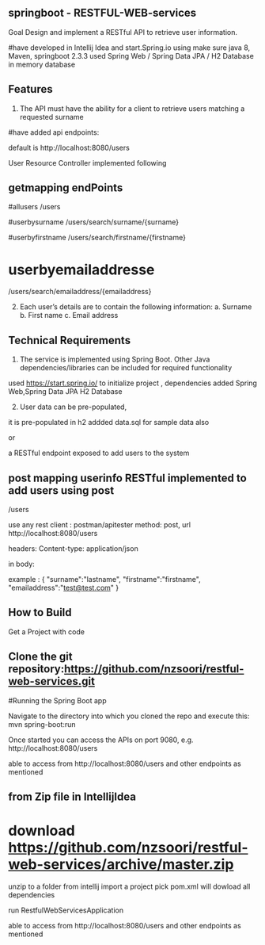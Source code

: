 ## springboot - RESTFUL-WEB-services

Goal Design and implement a RESTful API to retrieve user information. 

#have developed in Intellij Idea and   start.Spring.io using make sure java 8, Maven, springboot 2.3.3
 used Spring Web  / Spring Data JPA  / H2 Database in memory database


##  Features 
1. The API must have the ability for a client to retrieve users matching a requested surname 

#have added api endpoints:

default is http://localhost:8080/users

User Resource Controller implemented following 

## getmapping endPoints


#allusers
/users

#userbysurname
/users/search/surname/{surname}

#userbyfirstname
/users/search/firstname/{firstname}

# userbyemailaddresse
/users/search/emailaddress/{emailaddress}




2. Each user’s details are to contain the following information: a. Surname b. First name c. Email address 



## Technical Requirements 


1. The service is  implemented using Spring Boot. Other Java dependencies/libraries can be included for required functionality 


used https://start.spring.io/ to initialize project , dependencies added Spring Web,Spring Data JPA H2 Database


2. User data can be pre-populated, 

it is pre-populated in h2 addded data.sql for sample data   also

or 

a RESTful endpoint exposed to add users to the system

## post mapping userinfo RESTful  implemented to add users using post

/users

use any rest client : postman/apitester
method: post, url  http://localhost:8080/users

headers: Content-type: application/json  

 in body: 
 
 example : {
  "surname":"lastname",
  "firstname":"firstname",
  "emailaddress":"test@test.com"
}

## How to Build

Get a Project with code

## Clone the git repository:https://github.com/nzsoori/restful-web-services.git

#Running the Spring Boot app

Navigate to the directory into which you cloned the repo and execute this: mvn spring-boot:run

Once started you can access the APIs on port 9080, e.g. http://localhost:8080/users

 able to access from http://localhost:8080/users and other endpoints as mentioned
 
 
  
  ## from Zip file  in IntellijIdea
# download https://github.com/nzsoori/restful-web-services/archive/master.zip
unzip to a folder  from intellij import a project pick pom.xml  will dowload all dependencies

 run RestfulWebServicesApplication 
 
 able to access from http://localhost:8080/users and other endpoints as mentioned
 
 




